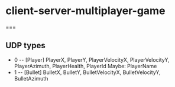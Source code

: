 # client-server-multiplayer-game
===

## UDP types
- 0 -- [Player] PlayerX, PlayerY, PlayerVelocityX, PlayerVelocityY, PlayerAzimuth, PlayerHealth, PlayerId Maybe: PlayerName
- 1 -- [Bullet] BulletX, BulletY, BulletVelocityX, BulletVelocityY, BulletAzimuth